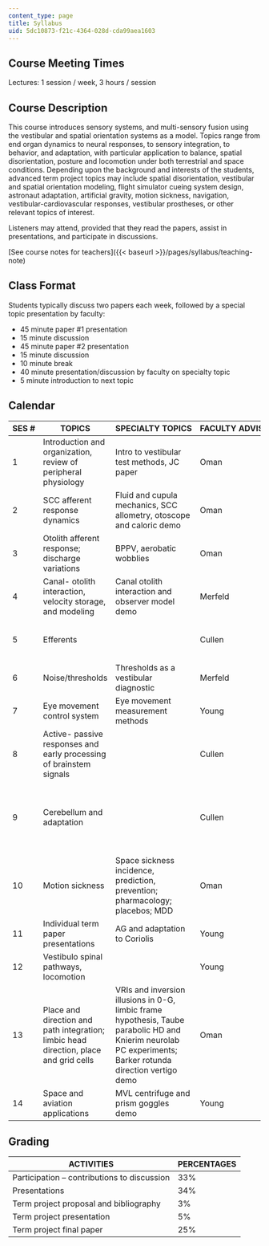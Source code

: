 ```yaml
---
content_type: page
title: Syllabus
uid: 5dc10873-f21c-4364-028d-cda99aea1603
---
```


Course Meeting Times
--------------------

Lectures: 1 session / week, 3 hours / session

Course Description
------------------

This course introduces sensory systems, and multi-sensory fusion using the vestibular and spatial orientation systems as a model. Topics range from end organ dynamics to neural responses, to sensory integration, to behavior, and adaptation, with particular application to balance, spatial disorientation, posture and locomotion under both terrestrial and space conditions. Depending upon the background and interests of the students, advanced term project topics may include spatial disorientation, vestibular and spatial orientation modeling, flight simulator cueing system design, astronaut adaptation, artificial gravity, motion sickness, navigation, vestibular-cardiovascular responses, vestibular prostheses, or other relevant topics of interest.

Listeners may attend, provided that they read the papers, assist in presentations, and participate in discussions.

[See course notes for teachers]({{< baseurl >}}/pages/syllabus/teaching-note)

Class Format
------------

Students typically discuss two papers each week, followed by a special topic presentation by faculty:

*   45 minute paper #1 presentation
*   15 minute discussion
*   45 minute paper #2 presentation
*   15 minute discussion
*   10 minute break
*   40 minute presentation/discussion by faculty on specialty topic
*   5 minute introduction to next topic

Calendar
--------

| SES # | TOPICS | SPECIALTY TOPICS | FACULTY ADVISER | DEADLINES |
| --- | --- | --- | --- | --- |
| 1 | Introduction and organization, review of peripheral physiology | Intro to vestibular test methods, JC paper | Oman | Organize, make presentation assignments, discuss term paper requirements |
| 2 | SCC afferent response dynamics | Fluid and cupula mechanics, SCC allometry, otoscope and caloric demo | Oman | &nbsp; |
| 3 | Otolith afferent response; discharge variations | BPPV, aerobatic wobblies | Oman | &nbsp; |
| 4 | Canal- otolith interaction, velocity storage, and modeling | Canal otolith interaction and observer model demo | Merfeld | &nbsp; |
| 5 | Efferents | &nbsp; | Cullen | Term paper topic proposals and preliminary bibliographies due |
| 6 | Noise/thresholds | Thresholds as a vestibular diagnostic | Merfeld | Proposals returned, faculty term paper advisors assigned |
| 7 | Eye movement control system | Eye movement measurement methods | Young | &nbsp; |
| 8 | Active- passive responses and early processing of brainstem signals | &nbsp; | Cullen | &nbsp; |
| 9 | Cerebellum and adaptation | &nbsp; | Cullen |  {{< br >}}{{< br >}} Complete bibliographies due {{< br >}}{{< br >}} Reading complete start writing {{< br >}}{{< br >}}  |
| 10 | Motion sickness | Space sickness incidence, prediction, prevention; pharmacology; placebos; MDD | Oman | &nbsp; |
| 11 | Individual term paper presentations | AG and adaptation to Coriolis | Young | First draft of term papers and presentations due |
| 12 | Vestibulo spinal pathways, locomotion | &nbsp; | Young | &nbsp; |
| 13 | Place and direction and path integration; limbic head direction, place and grid cells | VRIs and inversion illusions in 0-G, limbic frame hypothesis, Taube parabolic HD and Knierim neurolab PC experiments; Barker rotunda direction vertigo demo | Oman | Faculty reviewers provide comments/suggestions |
| 14 | Space and aviation applications | MVL centrifuge and prism goggles demo | Young | Final versions of term papers due 

Grading
-------

| ACTIVITIES | PERCENTAGES |
| --- | --- |
| Participation – contributions to discussion | 33% |
| Presentations | 34% |
| Term project proposal and bibliography | 3% |
| Term project presentation | 5% |
| Term project final paper | 25%